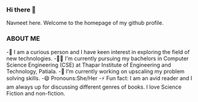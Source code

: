### Hi there 👋
Navneet here. Welcome to the homepage of my github profile.
### ABOUT ME

 -🔭 I am a curious person and I have keen interest in exploring the field of new technologies.
 -👩‍🎓 I'm currently pursuing my bachelors in Computer Science Engineering (CSE) at Thapar Institute of Engineering and Technology, Patiala.
 -🌱 I’m currently working on upscaling my problem solving skills.
 -😄 Pronouns:She/Her
 -⚡ Fun fact: I am an avid reader and I am always up for discussing different genres of books. I love Science Fiction and non-fiction.
 


